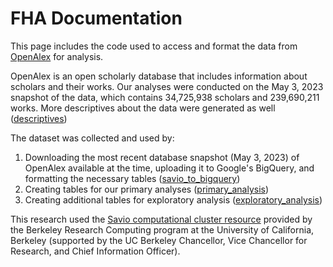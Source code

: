 # FHA Documentation

This page includes the code used to access and format the data from [OpenAlex] for analysis.

OpenAlex is an open scholarly database that includes information about scholars and their works. Our analyses were conducted on the May 3, 2023 snapshot of the data, which contains 34,725,938 scholars and 239,690,211 works. More descriptives about the data were generated as well ([descriptives])

The dataset was collected and used by:

1. Downloading the most recent database snapshot (May 3, 2023) of OpenAlex available at the time, uploading it to Google's BigQuery, and formatting the necessary tables ([savio_to_bigquery])
2. Creating tables for our primary analyses ([primary_analysis])
3. Creating additional tables for exploratory analysis ([exploratory_analysis])

This research used the [Savio computational cluster resource] provided by the Berkeley Research Computing program at the University of California, Berkeley (supported by the UC Berkeley Chancellor, Vice Chancellor for Research, and Chief Information Officer).

[OpenAlex]: https://openalex.org/
[savio_to_bigquery]: ../main/savio_to_bigquery
[primary_analysis]: ../main/primary_analysis
[exploratory_analysis]: ../main/exploratory_analysis
[descriptives]: ../main/descriptives
[Savio computational cluster resource]: https://docs-research-it.berkeley.edu/services/high-performance-computing/overview/
